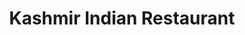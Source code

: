 ---
title: "Kashmir Indian Restaurant"
address: "Kilderry House Lr Fairhill Rd Galway Co. Galway"
tel: "(091)589900"
county: "Galway"
category: "Indian Restaurants"
type: "Content"
lat: "53.26766116"
lng: "-9.05643187"
---